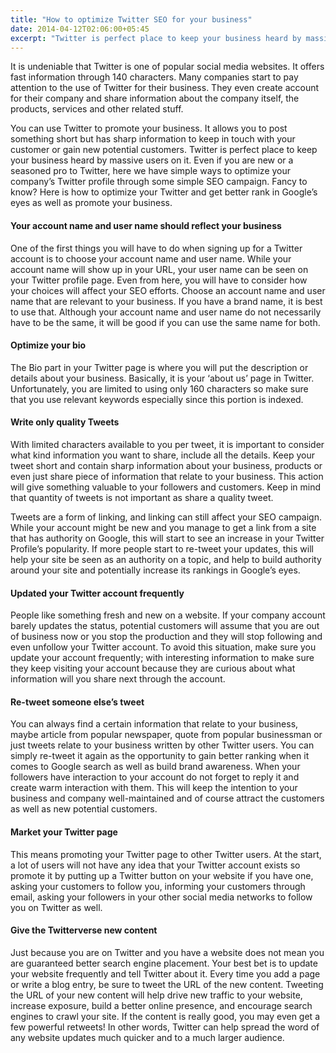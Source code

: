 ```yaml
---
title: "How to optimize Twitter SEO for your business"
date: 2014-04-12T02:06:00+05:45
excerpt: "Twitter is perfect place to keep your business heard by massive users on it."
---
```


It is undeniable that Twitter is one of popular social media websites. It offers fast information through 140 characters. Many companies start to pay attention to the use of Twitter for their business. They even create account for their company and share information about the company itself, the products, services and other related stuff.

You can use Twitter to promote your business. It allows you to post something short but has sharp information to keep in touch with your customer or gain new potential customers. Twitter is perfect place to keep your business heard by massive users on it. Even if you are new or a seasoned pro to Twitter, here we have simple ways to optimize your company’s Twitter profile through some simple SEO campaign. Fancy to know? Here is how to optimize your Twitter and get better rank in Google’s eyes as well as promote your business.

#### Your account name and user name should reflect your business

One of the first things you will have to do when signing up for a Twitter account is to choose your account name and user name. While your account name will show up in your URL, your user name can be seen on your Twitter profile page. Even from here, you will have to consider how your choices will affect your SEO efforts. Choose an account name and user name that are relevant to your business. If you have a brand name, it is best to use that. Although your account name and user name do not necessarily have to be the same, it will be good if you can use the same name for both.

#### Optimize your bio

The Bio part in your Twitter page is where you will put the description or details about your business. Basically, it is your ‘about us’ page in Twitter. Unfortunately, you are limited to using only 160 characters so make sure that you use relevant keywords especially since this portion is indexed.

#### Write only quality Tweets

With limited characters available to you per tweet, it is important to consider what kind information you want to share, include all the details. Keep your tweet short and contain sharp information about your business, products or even just share piece of information that relate to your business. This action will give something valuable to your followers and customers. Keep in mind that quantity of tweets is not important as share a quality tweet.

Tweets are a form of linking, and linking can still affect your SEO campaign. While your account might be new and you manage to get a link from a site that has authority on Google, this will start to see an increase in your Twitter Profile’s popularity. If more people start to re-tweet your updates, this will help your site be seen as an authority on a topic, and help to build authority around your site and potentially increase its rankings in Google’s eyes.

#### Updated your Twitter account frequently

People like something fresh and new on a website. If your company account barely updates the status, potential customers will assume that you are out of business now or you stop the production and they will stop following and even unfollow your Twitter account. To avoid this situation, make sure you update your account frequently; with interesting information to make sure they keep visiting your account because they are curious about what information will you share next through the account.

#### Re-tweet someone else’s tweet

You can always find a certain information that relate to your business, maybe article from popular newspaper, quote from popular businessman or just tweets relate to your business written by other Twitter users. You can simply re-tweet it again as the opportunity to gain better ranking when it comes to Google search as well as build brand awareness. When your followers have interaction to your account do not forget to reply it and create warm interaction with them. This will keep the intention to your business and company well-maintained and of course attract the customers as well as new potential customers.

#### Market your Twitter page

This means promoting your Twitter page to other Twitter users. At the start, a lot of users will not have any idea that your Twitter account exists so promote it by putting up a Twitter button on your website if you have one, asking your customers to follow you, informing your customers through email, asking your followers in your other social media networks to follow you on Twitter as well.

#### Give the Twitterverse new content

Just because you are on Twitter and you have a website does not mean you are guaranteed better search engine placement. Your best bet is to update your website frequently and tell Twitter about it. Every time you add a page or write a blog entry, be sure to tweet the URL of the new content. Tweeting the URL of your new content will help drive new traffic to your website, increase exposure, build a better online presence, and encourage search engines to crawl your site. If the content is really good, you may even get a few powerful retweets! In other words, Twitter can help spread the word of any website updates much quicker and to a much larger audience.
